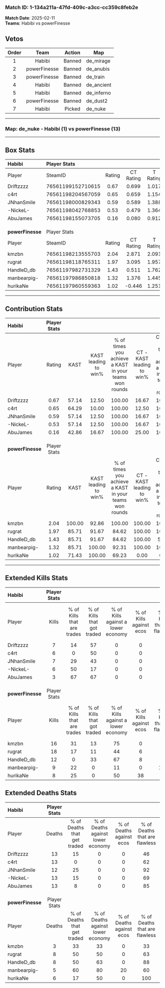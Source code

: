 ### Match ID: 1-134a211a-47fd-409c-a3cc-cc359c8feb2e  
**Match Date**: 2025-02-11  
**Teams**: Habibi vs powerFinesse  

## Vetos  

| Order | Team | Action | Map |
| :---: | :--: | :----: | --- |
| 1 | Habibi | Banned | de_mirage |
| 2 | powerFinesse | Banned | de_anubis |
| 3 | powerFinesse | Banned | de_train |
| 4 | Habibi | Banned | de_ancient |
| 5 | Habibi | Banned | de_inferno |
| 6 | powerFinesse | Banned | de_dust2 |
| 7 | Habibi | Picked | de_nuke |

---  

### **Map**: de_nuke - Habibi (1) vs powerFinesse (13)  
---  

## Box Stats  

| **Habibi**       | Player Stats      |        |           |          |        |       |       |         |        |      |     |
| :- | :- | :-: | :-: | :-: | :-: | :-: | :-: | :-: | :-: | :-: | :-: |
| Player           | SteamID           | Rating | CT Rating | T Rating |  KAST  |  ADR  | Kills | Assists | Deaths | K/D  | HS% |
| Driftzzzz        | 76561199152710615 |  0.67  |   0.699   |  1.017   | 57.14  | 74.1  |   7   |    2    |   13   | 0.54 | 28  |
| c4rt             | 76561198204567059 |  0.65  |   0.659   |  1.154   | 64.29  | 67.1  |   6   |    4    |   13   | 0.46 | 83  |
| JNhanSmile       | 76561198000829343 |  0.59  |   0.589   |  1.388   | 57.14  | 42.2  |   7   |    0    |   12   | 0.58 | 57  |
| -NickeL-         | 76561198042768853 |  0.53  |   0.479   |  1.364   | 57.14  | 50.4  |   6   |    2    |   13   | 0.46 | 33  |
| AbuJames         | 76561198155073705 |  0.16  |   0.080   |  0.912   | 42.86  | 27.7  |   3   |    1    |   13   | 0.23 | 33  |
|                  |                   |        |           |          |        |       |       |         |        |      |     |
|                  |                   |        |           |          |        |       |       |         |        |      |     |
|                  |                   |        |           |          |        |       |       |         |        |      |     |
| **powerFinesse** | Player Stats      |        |           |          |        |       |       |         |        |      |     |
| Player           | SteamID           | Rating | CT Rating | T Rating |  KAST  |  ADR  | Kills | Assists | Deaths | K/D  | HS% |
| kmzbn            | 76561198213555703 |  2.04  |   2.871   |  2.091   | 100.00 | 110.3 |  16   |    3    |   3    | 5.33 | 56  |
| rugrat           | 76561198118765311 |  1.97  |   3.095   |  1.957   | 85.71  | 134.5 |  18   |    6    |   8    | 2.25 | 55  |
| HandleD_db       | 76561197982731329 |  1.43  |   0.511   |  1.762   | 85.71  | 91.6  |  12   |    2    |   8    | 1.50 | 25  |
| manbearpig-      | 76561197986850818 |  1.32  |   1.376   |  1.445   | 85.71  | 77.1  |   9   |    3    |   5    | 1.80 | 55  |
| hurikaNe         | 76561197960559363 |  1.02  |  -0.446   |  1.251   | 71.43  | 50.4  |   8   |    1    |   6    | 1.33 | 37  |
---  

## Contribution Stats  

| **Habibi**       | Player Stats |        |                      |                                                        |                           |                                                             |                          |                                                            |
| :- | :-: | :-: | :-: | :-: | :-: | :-: | :-: | :-: |
| Player           |    Rating    |  KAST  | KAST leading to win% | % of times you achieve a KAST in your teams won rounds | CT - KAST leading to win% | CT - % of times you achieve a KAST in your teams won rounds | T - KAST leading to win% | T - % of times you achieve a KAST in your teams won rounds |
| Driftzzzz        |     0.67     | 57.14  |        12.50         |                         100.00                         |           16.67           |                           100.00                            |           0.00           |                            0.00                            |
| c4rt             |     0.65     | 64.29  |        10.00         |                         100.00                         |           12.50           |                           100.00                            |           0.00           |                            0.00                            |
| JNhanSmile       |     0.59     | 57.14  |        12.50         |                         100.00                         |           16.67           |                           100.00                            |           0.00           |                            0.00                            |
| -NickeL-         |     0.53     | 57.14  |        12.50         |                         100.00                         |           16.67           |                           100.00                            |           0.00           |                            0.00                            |
| AbuJames         |     0.16     | 42.86  |        16.67         |                         100.00                         |           25.00           |                           100.00                            |           0.00           |                            0.00                            |
|                  |              |        |                      |                                                        |                           |                                                             |                          |                                                            |
|                  |              |        |                      |                                                        |                           |                                                             |                          |                                                            |
|                  |              |        |                      |                                                        |                           |                                                             |                          |                                                            |
| **powerFinesse** | Player Stats |        |                      |                                                        |                           |                                                             |                          |                                                            |
| Player           |    Rating    |  KAST  | KAST leading to win% | % of times you achieve a KAST in your teams won rounds | CT - KAST leading to win% | CT - % of times you achieve a KAST in your teams won rounds | T - KAST leading to win% | T - % of times you achieve a KAST in your teams won rounds |
| kmzbn            |     2.04     | 100.00 |        92.86         |                         100.00                         |          100.00           |                           100.00                            |          91.67           |                           100.00                           |
| rugrat           |     1.97     | 85.71  |        91.67         |                         84.62                          |          100.00           |                           100.00                            |          90.00           |                           81.82                            |
| HandleD_db       |     1.43     | 85.71  |        91.67         |                         84.62                          |          100.00           |                            50.00                            |          90.91           |                           90.91                            |
| manbearpig-      |     1.32     | 85.71  |        100.00        |                         92.31                          |          100.00           |                           100.00                            |          100.00          |                           90.91                            |
| hurikaNe         |     1.02     | 71.43  |        100.00        |                         69.23                          |           0.00            |                            0.00                             |          100.00          |                           81.82                            |
---  

## Extended Kills Stats  

| **Habibi**       | Player Stats |                            |                            |                                    |                         |                              |                                 |                                       |                    |           |
| :- | :-: | :-: | :-: | :-: | :-: | :-: | :-: | :-: | :-: | :-: |
| Player           |    Kills     | % of Kills that are trades | % of Kills that got traded | % of Kills against a lower economy | % of Kills against ecos | % of Kills that are flawless | % of Kills that are close duels | % of Kills that are assisted by flash | Pistol Round Kills | AWP Kills |
| Driftzzzz        |      7       |             14             |             57             |                 0                  |            0            |              86              |                0                |                   0                   |         0          |     1     |
| c4rt             |      6       |             0              |             50             |                 0                  |            0            |              83              |                0                |                   0                   |         1          |     0     |
| JNhanSmile       |      7       |             29             |             43             |                 0                  |            0            |              57              |               14                |                   0                   |         1          |     0     |
| -NickeL-         |      6       |             50             |             17             |                 0                  |            0            |              67              |               17                |                   0                   |         1          |     0     |
| AbuJames         |      3       |             67             |             67             |                 0                  |            0            |              67              |                0                |                   0                   |         2          |     0     |
|                  |              |                            |                            |                                    |                         |                              |                                 |                                       |                    |           |
|                  |              |                            |                            |                                    |                         |                              |                                 |                                       |                    |           |
|                  |              |                            |                            |                                    |                         |                              |                                 |                                       |                    |           |
| **powerFinesse** | Player Stats |                            |                            |                                    |                         |                              |                                 |                                       |                    |           |
| Player           |    Kills     | % of Kills that are trades | % of Kills that got traded | % of Kills against a lower economy | % of Kills against ecos | % of Kills that are flawless | % of Kills that are close duels | % of Kills that are assisted by flash | Pistol Round Kills | AWP Kills |
| kmzbn            |      16      |             31             |             13             |                 75                 |            0            |              75              |               13                |                   0                   |         2          |     0     |
| rugrat           |      18      |             17             |             11             |                 44                 |            6            |              61              |               11                |                   6                   |         4          |     0     |
| HandleD_db       |      12      |             0              |             33             |                 67                 |            8            |              67              |                8                |                   8                   |         1          |     7     |
| manbearpig-      |      9       |             22             |             0              |                 11                 |            0            |             100              |                0                |                  11                   |         2          |     0     |
| hurikaNe         |      8       |             25             |             0              |                 50                 |           38            |              75              |               13                |                  13                   |         1          |     0     |
## Extended Deaths Stats  

| **Habibi**       | Player Stats |                             |                                   |                          |                               |                            |                           |               |
| :- | :-: | :-: | :-: | :-: | :-: | :-: | :-: | :-: |
| Player           |    Deaths    | % of Deaths that get traded | % of Deaths against lower economy | % of Deaths against ecos | % of Deaths that are flawless | % of Deaths that are close | % of Deaths while blinded | Deaths to AWP |
| Driftzzzz        |      13      |             15              |                 0                 |            0             |              46               |             31             |             0             |       1       |
| c4rt             |      13      |              0              |                 0                 |            0             |              62               |             0              |             0             |       0       |
| JNhanSmile       |      12      |             25              |                 0                 |            0             |              92               |             0              |            17             |       0       |
| -NickeL-         |      13      |             15              |                 0                 |            0             |              69               |             15             |             8             |       4       |
| AbuJames         |      13      |              8              |                 0                 |            0             |              85               |             0              |             8             |       2       |
|                  |              |                             |                                   |                          |                               |                            |                           |               |
|                  |              |                             |                                   |                          |                               |                            |                           |               |
|                  |              |                             |                                   |                          |                               |                            |                           |               |
| **powerFinesse** | Player Stats |                             |                                   |                          |                               |                            |                           |               |
| Player           |    Deaths    | % of Deaths that get traded | % of Deaths against lower economy | % of Deaths against ecos | % of Deaths that are flawless | % of Deaths that are close | % of Deaths while blinded | Deaths to AWP |
| kmzbn            |      3       |             33              |                33                 |            0             |              33               |             0              |             0             |       0       |
| rugrat           |      8       |             50              |                50                 |            0             |              63               |             13             |             0             |       1       |
| HandleD_db       |      8       |             50              |                63                 |            0             |              88               |             0              |             0             |       0       |
| manbearpig-      |      5       |             60              |                80                 |            20            |              60               |             20             |             0             |       0       |
| hurikaNe         |      6       |             17              |                50                 |            0             |              100              |             0              |             0             |       0       |
